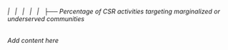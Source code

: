 ###### |   |   |   |   |   ├── Percentage of CSR activities targeting marginalized or underserved communities

*Add content here*